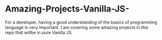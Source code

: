 # Amazing-Projects-Vanilla-JS-
For a developer, having a good understanding of the basics of programming language is very important. I am covering some amazing projects in this repo that willbe in pure Vanilla JS.
